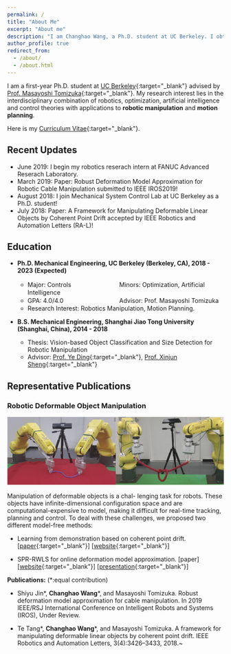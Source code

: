 ```yaml
---
permalink: /
title: "About Me"
excerpt: "About me"
description: "I am Changhao Wang, a Ph.D. student at UC Berkeley. I obtained my bachelor degree at Shanghai Jiao Tong University(SJTU) in 2018."
author_profile: true
redirect_from: 
  - /about/
  - /about.html
---
```

<!-- <p align="center">
<img src="/images/41552171008_.pic.jpg" width="600">
</p> -->

I am a first-year Ph.D. student at [UC Berkeley](https://www.berkeley.edu){:target="_blank"} advised by [Prof. Masayoshi Tomizuka](http://www.me.berkeley.edu/people/faculty/masayoshi-tomizuka){:target="_blank"}. My research interest lies in the interdisciplinary combination of robotics, optimization, artificial intelligence and control theories with applications to **robotic manipulation** and **motion planning**.

Here is my [Curriculum Vitae](/files/CV_Changhao.pdf){:target="_blank"}.

## Recent Updates

- June 2019: I begin my robotics reserach intern at FANUC Advanced Reserach Laboratory.
- March 2019: Paper: Robust Deformation Model Approximation for Robotic Cable Manipulation submitted to IEEE IROS2019!
- August 2018: I join Mechanical System Control Lab at UC Berkeley as a Ph.D. student!
- July 2018: Paper: A Framework for Manipulating Deformable Linear Objects by Coherent Point Drift accepted by IEEE Robotics and Automation Letters (RA-L)!

## Education

- **Ph.D. Mechanical Engineering, UC Berkeley (Berkeley, CA), 2018 - 2023 (Expected)**

    - Major: Controls　　　　　　　　Minors: Optimization, Artificial Intelligence
    - GPA: 4.0/4.0 　　　　　　　　　Advisor: Prof. Masayoshi Tomizuka
    - Research Interest: Robotics Manipulation, Motion Planning. 

- **B.S. Mechanical Engineering, Shanghai Jiao Tong University (Shanghai, China), 2014 - 2018**

    - Thesis: Vision-based Object Classification and Size Detection for Robotic Manipulation
    - Advisor:  [Prof. Ye Ding](http://me.sjtu.edu.cn/teacher_directory1/dinghua.html){:target="_blank"}, [Prof. Xinjun Sheng](http://me.sjtu.edu.cn/teacher_directory1/shengxinjun.html){:target="_blank"}

## Representative Publications

### Robotic Deformable Object Manipulation

<p align="center">
<img src="/images/cable_manipulation.jpg" width="700">
</p>

Manipulation of deformable objects is a chal- lenging task for robots. These objects have infinite-dimensional configuration space and are computational-expensive to model, making it difficult for real-time tracking, planning and control. To deal with these challenges, we proposed two different model-free methods: 

- Learning from demonstration based on coherent point drift. \[[paper](/files/rope_framework.pdf){:target="_blank"}\] \[[website](https://me.berkeley.edu/~tetang/RAL2018/RopeManipulation.html){:target="_blank"}\]

- SPR-RWLS for online deformation model approximation. \[paper\] \[[website](https://changhaowang.github.io/IROS2019/SPRRWLS){:target="_blank"}\] \[[presentation](/files/CW_SPR_RWLS_Group_Meeting.pdf){:target="_blank"}\]

**Publications:** (\*:equal contribution)

- Shiyu Jin*, **Changhao Wang**\*, and Masayoshi Tomizuka. Robust deformation model approximation for cable manipulation. In 2019 IEEE/RSJ International Conference on Intelligent Robots and Systems (IROS), Under Review.

- Te Tang*, **Changhao Wang**\*, and Masayoshi Tomizuka. A framework for manipulating deformable linear objects by coherent point drift. IEEE Robotics and Automation Letters, 3(4):3426–3433, 2018.~